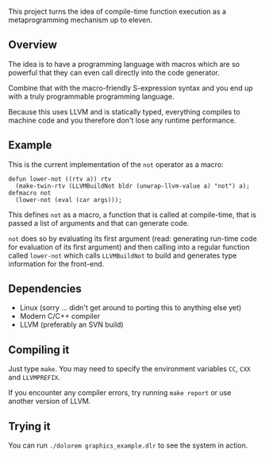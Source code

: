 This project turns the idea of compile-time function execution as a metaprogramming
mechanism up to eleven.

## Overview
The idea is to have a programming language with macros which are so powerful that they
can even call directly into the code generator.

Combine that with the macro-friendly S-expression syntax and you end up with a truly
programmable programming language.

Because this uses LLVM and is statically typed, everything compiles to machine code
and you therefore don't lose any runtime performance.

## Example
This is the current implementation of the `not` operator as a macro:
```
defun lower-not ((rtv a)) rtv
  (make-twin-rtv (LLVMBuildNot bldr (unwrap-llvm-value a) "not") a);
defmacro not
  (lower-not (eval (car args)));
```

This defines `not` as a macro, a function that is called at compile-time, that
is passed a list of arguments and that can generate code.

`not` does so by evaluating its first argument (read: generating run-time code
for evaluation of its first argument) and then calling into a regular function
called `lower-not` which calls `LLVMBuildNot` to build and generates type information
for the front-end.

## Dependencies
* Linux (sorry … didn't get around to porting this to anything else yet)
* Modern C/C++ compiler
* LLVM (preferably an SVN build)

## Compiling it
Just type `make`. You may need to specify the environment variables `CC`, `CXX` and `LLVMPREFIX`.

If you encounter any compiler errors, try running `make report` or use another version
of LLVM.

## Trying it
You can run `./dolorem graphics_example.dlr` to see the system in action.

